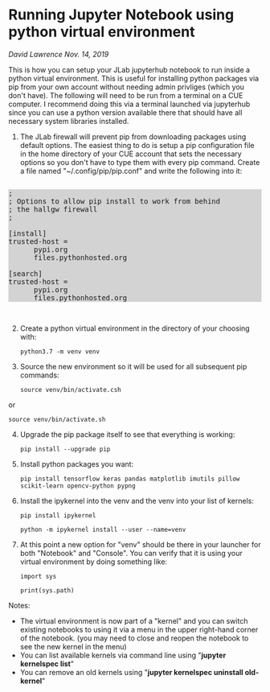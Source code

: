 # Running Jupyter Notebook using python virtual environment

*David Lawrence Nov. 14, 2019*

This is how you can setup your JLab jupyterhub notebook to run inside a python virtual environment. This is useful for installing python packages via pip from your own account without needing admin privliges (which you don't have). The following will need to be run from a terminal on a CUE computer. I recommend doing this via a terminal launched via jupyterhub since you can use a python version available there that should have all necessary system libraries installed.

1. The JLab firewall will prevent pip from downloading packages using default options. The easiest thing to do is setup a pip configuration file in the home directory of your CUE account that sets the necessary options so you don't have to type them with every pip command. Create a file named "~/.config/pip/pip.conf" and write the following into it:

<pre>
<p style="background-color:lightgrey;">;
; Options to allow pip install to work from behind
; the hallgw firewall
;
   
[install]
trusted-host =
      pypi.org
      files.pythonhosted.org
  
[search]
trusted-host =
      pypi.org
      files.pythonhosted.org
</p>
</pre>

2. Create a python virtual environment in the directory of your choosing with:

   `python3.7 -m venv venv`


3. Source the new environment so it will be used for all subsequent pip commands:

   `source venv/bin/activate.csh`

  or

   `source venv/bin/activate.sh`


4. Upgrade the pip package itself to see that everything is working:

   `pip install --upgrade pip`


5. Install python packages you want:

   `pip install tensorflow keras pandas matplotlib imutils pillow scikit-learn opencv-python pypng`


6. Install the ipykernel into the venv and the venv into your list of kernels:

   `pip install ipykernel`

   `python -m ipykernel install --user --name=venv`


7. At this point a new option for "venv" should be there in your launcher for both "Notebook" and "Console". You can verify that it is using your virtual environment by doing something like:

   `import sys`

   `print(sys.path)`


Notes:

* The virtual environment is now part of a "kernel" and you can switch existing notebooks to using it via a menu in the upper right-hand corner of the notebook. (you may need to close and reopen the notebook to see the new kernel in the menu)
* You can list available kernels via command line using "**jupyter kernelspec list**"
* You can remove an old kernels using "**jupyter kernelspec uninstall old-kernel**"
